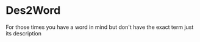 # Des2Word

For those times you have a word in mind but don't have the exact term just its description
